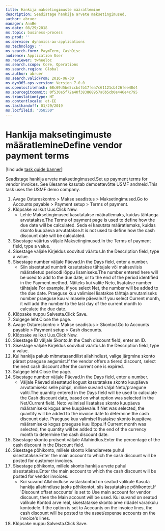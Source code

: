 ```yaml
---
title: Hankija maksetingimuste määratlemine
description: Seadistage hankija arvete maksetingimused.
author: abruer
manager: AnnBe
ms.date: 08/29/2018
ms.topic: business-process
ms.prod: ''
ms.service: dynamics-ax-applications
ms.technology: ''
ms.search.form: PaymTerm, CashDisc
audience: Application User
ms.reviewer: twheeloc
ms.search.scope: Core, Operations
ms.search.region: Global
ms.author: abruer
ms.search.validFrom: 2016-06-30
ms.dyn365.ops.version: Version 7.0.0
ms.openlocfilehash: 68c69d5be5ccbdfb17fea7c61121cbf26fee48d4
ms.sourcegitcommit: 0f530e5f72a40f383868957a6b5cb0e446e4c795
ms.translationtype: HT
ms.contentlocale: et-EE
ms.lasthandoff: 01/29/2019
ms.locfileid: "358550"
---
```

# <a name="define-vendor-payment-terms"></a><span data-ttu-id="72364-103">Hankija maksetingimuste määratlemine</span><span class="sxs-lookup"><span data-stu-id="72364-103">Define vendor payment terms</span></span>

[!include [task guide banner](../../includes/task-guide-banner.md)]

<span data-ttu-id="72364-104">Seadistage hankija arvete maksetingimused.</span><span class="sxs-lookup"><span data-stu-id="72364-104">Set up payment terms for vendor invoices.</span></span> <span data-ttu-id="72364-105">See ülesanne kasutab demoettevõtte USMF andmeid.</span><span class="sxs-lookup"><span data-stu-id="72364-105">This task uses the USMF demo company.</span></span>

1. <span data-ttu-id="72364-106">Avage Ostureskontro > Makse seadistus > Maksetingimused.</span><span class="sxs-lookup"><span data-stu-id="72364-106">Go to Accounts payable > Payment setup > Terms of payment.</span></span>
2. <span data-ttu-id="72364-107">Klõpsake valikut Uus.</span><span class="sxs-lookup"><span data-stu-id="72364-107">Click New.</span></span>
    * <span data-ttu-id="72364-108">Lehte Maksetingimused kasutatakse määratlemaks, kuidas tähtaega arvutatakse.</span><span class="sxs-lookup"><span data-stu-id="72364-108">The Terms of payment page is used to define how the due date will be calculated.</span></span> <span data-ttu-id="72364-109">Seda ei kasutata määratlemaks, kuidas skonto kuupäeva arvutatakse.</span><span class="sxs-lookup"><span data-stu-id="72364-109">It is not used to define how the cash discount date will be calculated.</span></span>  
3. <span data-ttu-id="72364-110">Sisestage väärtus väljale Maksetingimused.</span><span class="sxs-lookup"><span data-stu-id="72364-110">In the Terms of payment field, type a value.</span></span>
4. <span data-ttu-id="72364-111">Sisestage väljale Kirjeldus soovitud väärtus.</span><span class="sxs-lookup"><span data-stu-id="72364-111">In the Description field, type a value.</span></span>
5. <span data-ttu-id="72364-112">Sisestage number väljale Päevad.</span><span class="sxs-lookup"><span data-stu-id="72364-112">In the Days field, enter a number.</span></span>
    * <span data-ttu-id="72364-113">Siin sisestatud numbrit kasutatakse tähtajale või makseviisis määratletud perioodi lõppu lisamiseks.</span><span class="sxs-lookup"><span data-stu-id="72364-113">The number entered here will be used to add to the due date, or to the end of the period identified in the Payment method.</span></span> <span data-ttu-id="72364-114">Näiteks kui valite Neto, lisatakse number tähtajale.</span><span class="sxs-lookup"><span data-stu-id="72364-114">For example, if you select Net, the number will be added to the due date.</span></span> <span data-ttu-id="72364-115">Praeguse kuu valimisel lisatakse tähtaja arvutamiseks number praeguse kuu viimasele päevale.</span><span class="sxs-lookup"><span data-stu-id="72364-115">If you select Current month, it will add the number to the last day of the current month to calculate the due date.</span></span>  
6. <span data-ttu-id="72364-116">Klõpsake nuppu Salvesta.</span><span class="sxs-lookup"><span data-stu-id="72364-116">Click Save.</span></span>
7. <span data-ttu-id="72364-117">Sulgege leht.</span><span class="sxs-lookup"><span data-stu-id="72364-117">Close the page.</span></span>
8. <span data-ttu-id="72364-118">Avage Ostureskontro > Makse seadistus > Skontod.</span><span class="sxs-lookup"><span data-stu-id="72364-118">Go to Accounts payable > Payment setup > Cash discounts.</span></span>
9. <span data-ttu-id="72364-119">Klõpsake valikut Uus.</span><span class="sxs-lookup"><span data-stu-id="72364-119">Click New.</span></span>
10. <span data-ttu-id="72364-120">Sisestage ID väljale Skonto.</span><span class="sxs-lookup"><span data-stu-id="72364-120">In the Cash discount field, enter an ID.</span></span>
11. <span data-ttu-id="72364-121">Sisestage väljale Kirjeldus soovitud väärtus.</span><span class="sxs-lookup"><span data-stu-id="72364-121">In the Description field, type a value.</span></span>
12. <span data-ttu-id="72364-122">Kui hankija pakub mitmetasandilist allahindlust, valige järgmine skonto pärast praeguse aegumist.</span><span class="sxs-lookup"><span data-stu-id="72364-122">If the vendor offers a tiered discount, select the next cash discount after the current one is expired.</span></span>
13. <span data-ttu-id="72364-123">Sulgege leht.</span><span class="sxs-lookup"><span data-stu-id="72364-123">Close the page.</span></span>
14. <span data-ttu-id="72364-124">Sisestage number väljale Päevad.</span><span class="sxs-lookup"><span data-stu-id="72364-124">In the Days field, enter a number.</span></span>
    * <span data-ttu-id="72364-125">Väljale Päevad sisestatud kogust kasutatakse skonto kuupäeva arvutamiseks selle põhjal, milline suvand väljal Neto/praegune valiti.</span><span class="sxs-lookup"><span data-stu-id="72364-125">The quantity entered in the Days field will be used to calculate the Cash discount date, based on what option was selected in the Net/Current field.</span></span> <span data-ttu-id="72364-126">Neto valimisel lisatakse skonto kuupäeva määramiseks kogus arve kuupäevale.</span><span class="sxs-lookup"><span data-stu-id="72364-126">If Net was selected, the quantity will be added to the invoice date to determine the cash discount date.</span></span> <span data-ttu-id="72364-127">Praeguse kuu valimisel lisatakse skonto kuupäeva määramiseks kogus praeguse kuu lõppu.</span><span class="sxs-lookup"><span data-stu-id="72364-127">If Current month was selected, the quantity will be added to the end of the currency month to determine the cash discount date.</span></span>  
15. <span data-ttu-id="72364-128">Sisestage skonto protsent väljale Allahindlus.</span><span class="sxs-lookup"><span data-stu-id="72364-128">Enter the percentage of the cash discount in the Discount field.</span></span> 
16. <span data-ttu-id="72364-129">Sisestage põhikonto, millele skonto kliendiarvete puhul sisestatakse.</span><span class="sxs-lookup"><span data-stu-id="72364-129">Enter the main account to which the cash discount will be posted for customer invoices.</span></span>
17. <span data-ttu-id="72364-130">Sisestage põhikonto, millele skonto hankija arvete puhul sisestatakse.</span><span class="sxs-lookup"><span data-stu-id="72364-130">Enter the main account to which the cash discount will be posted for vendor invoices.</span></span>
    * <span data-ttu-id="72364-131">Kui suvand Allahindluse vastaskontod on seatud valikule Kasuta hankija allahindluse jaoks põhikontot, siis kasutatakse põhikontot.</span><span class="sxs-lookup"><span data-stu-id="72364-131">If 'Discount offset accounts' is set to Use main account for vendor discount, then the Main account will be used.</span></span>  <span data-ttu-id="72364-132">Kui suvand on seatud valikule Kontod arve real, sisestatakse skonto arve ridadel vara/kulu kontodele.</span><span class="sxs-lookup"><span data-stu-id="72364-132">If the option is set to Accounts on the invoice lines, the cash discount will be posted to the asset/expense accounts on the invoice's lines.</span></span>  
18. <span data-ttu-id="72364-133">Klõpsake nuppu Salvesta.</span><span class="sxs-lookup"><span data-stu-id="72364-133">Click Save.</span></span>

